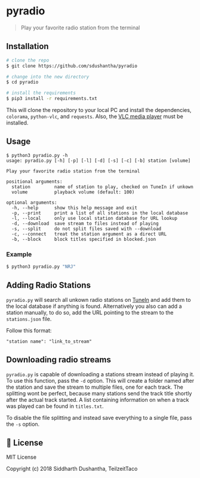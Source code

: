 # pyradio
> Play your favorite radio station from the terminal

## Installation
```bash
# clone the repo
$ git clone https://github.com/sdushantha/pyradio

# change into the new directory
$ cd pyradio

# install the requirements
$ pip3 install -r requirements.txt
```
This will clone the repository to your local PC and install the dependencies, `colorama`, `python-vlc`, and `requests`.
Also, the [VLC media player](https://www.videolan.org/vlc/) must be installed.

## Usage
```
$ python3 pyradio.py -h
usage: pyradio.py [-h] [-p] [-l] [-d] [-s] [-c] [-b] station [volume]

Play your favorite radio station from the terminal

positional arguments:
  station         name of station to play, checked on TuneIn if unkown
  volume          playback volume (default: 100)

optional arguments:
  -h, --help      show this help message and exit
  -p, --print     print a list of all stations in the local database
  -l, --local     only use local station database for URL lookup
  -d, --download  save stream to files instead of playing
  -s, --split     do not split files saved with --download
  -c, --connect   treat the station argument as a direct URL
  -b, --block     block titles specified in blocked.json
```

### Example
```bash
$ python3 pyradio.py "NRJ"
```

## Adding Radio Stations
`pyradio.py` will search all unkown radio stations on [TuneIn](https://tunein.com/) and add them to the local database if anything is found.
Alternatively you also can add a station manually, to do so, add the URL pointing to the stream to the `stations.json` file.

Follow this format:
```
"station name": "link_to_stream"
```

## Downloading radio streams
`pyradio.py` is capable of downloading a stations stream instead of playing it. To use this function, pass the `-d` option.
This will create a folder named after the station and save the stream to multiple files, one for each track.
The splitting wont be perfect, because many stations send the track title shortly after the actual track started.
A list containing information on when a track was played can be found in `titles.txt`.

To disable the file splitting and instead save everything to a single file, pass the `-s` option.

## :scroll: License
MIT License

Copyright (c) 2018 Siddharth Dushantha, TeilzeitTaco

